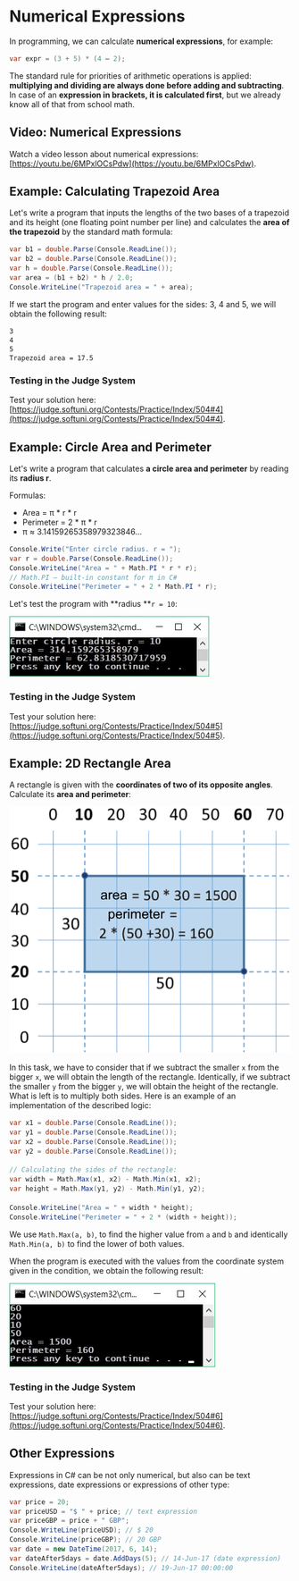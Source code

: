 # Numerical Expressions

In programming, we can calculate **numerical expressions**, for example:

```csharp
var expr = (3 + 5) * (4 – 2);
```

The standard rule for priorities of arithmetic operations is applied: **multiplying and dividing are always done before adding and subtracting**. In case of an **expression in brackets, it is calculated first**, but we already know all of that from school math.

## Video: Numerical Expressions

Watch a video lesson about numerical expressions: [https://youtu.be/6MPxlOCsPdw](https://youtu.be/6MPxlOCsPdw).

## Example: Calculating Trapezoid Area

Let's write a program that inputs the lengths of the two bases of a trapezoid and its height (one floating point number per line) and calculates the **area of the trapezoid** by the standard math formula:

```csharp
var b1 = double.Parse(Console.ReadLine());
var b2 = double.Parse(Console.ReadLine());
var h = double.Parse(Console.ReadLine());
var area = (b1 + b2) * h / 2.0;
Console.WriteLine("Trapezoid area = " + area);
```

If we start the program and enter values for the sides: 3, 4 and 5, we will obtain the following result:

```
3
4
5
Trapezoid area = 17.5
```

### Testing in the Judge System

Test your solution here: [https://judge.softuni.org/Contests/Practice/Index/504#4](https://judge.softuni.org/Contests/Practice/Index/504#4).

## Example: Circle Area and Perimeter

Let's write a program that calculates **a circle area and perimeter** by reading its **radius r**.

Formulas:

* Area = π \* r \* r
* Perimeter = 2 \* π \* r
* π ≈ 3.14159265358979323846…

```csharp
Console.Write("Enter circle radius. r = ");
var r = double.Parse(Console.ReadLine());
Console.WriteLine("Area = " + Math.PI * r * r); 
// Math.PI – built-in constant for π in C#
Console.WriteLine("Perimeter = " + 2 * Math.PI * r);
```

Let's test the program with \*\*radius \*\*`r = 10`:

![](../../../assets/chapter-2-images/00.Circle-area-01.jpg)

### Testing in the Judge System

Test your solution here:[https://judge.softuni.org/Contests/Practice/Index/504#5](https://judge.softuni.org/Contests/Practice/Index/504#5).

## Example: 2D Rectangle Area

A rectangle is given with the **coordinates of two of its opposite angles**. Calculate its **area and perimeter**:

![](../../../assets/chapter-2-images/00.Rectangle-area-01.png)

In this task, we have to consider that if we subtract the smaller `x` from the bigger `x`, we will obtain the length of the rectangle. Identically, if we subtract the smaller `y` from the bigger `y`, we will obtain the height of the rectangle. What is left is to multiply both sides. Here is an example of an implementation of the described logic:

```csharp
var x1 = double.Parse(Console.ReadLine());
var y1 = double.Parse(Console.ReadLine());
var x2 = double.Parse(Console.ReadLine());
var y2 = double.Parse(Console.ReadLine());

// Calculating the sides of the rectangle:
var width = Math.Max(x1, x2) - Math.Min(x1, x2);
var height = Math.Max(y1, y2) - Math.Min(y1, y2);

Console.WriteLine("Area = " + width * height);
Console.WriteLine("Perimeter = " + 2 * (width + height));
```

We use `Math.Max(a, b)`, to find the higher value from `a` and `b` and identically `Math.Min(a, b)` to find the lower of both values.

When the program is executed with the values from the coordinate system given in the condition, we obtain the following result:

![](../../../assets/chapter-2-images/00.Rectangle-area-02.jpg)

### Testing in the Judge System

Test your solution here:[https://judge.softuni.org/Contests/Practice/Index/504#6](https://judge.softuni.org/Contests/Practice/Index/504#6).

## Other Expressions

Expressions in C# can be not only numerical, but also can be text expressions, date expressions or expressions of other type:

```csharp
var price = 20;
var priceUSD = "$ " + price; // text expression
var priceGBP = price + " GBP";
Console.WriteLine(priceUSD); // $ 20
Console.WriteLine(priceGBP); // 20 GBP
var date = new DateTime(2017, 6, 14);
var dateAfter5days = date.AddDays(5); // 14-Jun-17 (date expression)
Console.WriteLine(dateAfter5days); // 19-Jun-17 00:00:00
```
